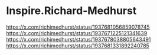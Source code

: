 # Inspire.Richard-Medhurst
https://x.com/richimedhurst/status/1937681056859078745 https://x.com/richimedhurst/status/1937671225121341639 https://x.com/richimedhurst/status/1937678038805643491 https://x.com/richimedhurst/status/1937681331892240785
